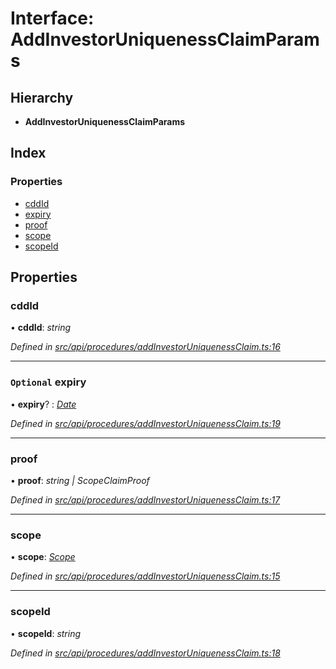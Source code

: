 # Interface: AddInvestorUniquenessClaimParams

## Hierarchy

* **AddInvestorUniquenessClaimParams**

## Index

### Properties

* [cddId](addinvestoruniquenessclaimparams.md#cddid)
* [expiry](addinvestoruniquenessclaimparams.md#optional-expiry)
* [proof](addinvestoruniquenessclaimparams.md#proof)
* [scope](addinvestoruniquenessclaimparams.md#scope)
* [scopeId](addinvestoruniquenessclaimparams.md#scopeid)

## Properties

###  cddId

• **cddId**: *string*

*Defined in [src/api/procedures/addInvestorUniquenessClaim.ts:16](https://github.com/PolymathNetwork/polymesh-sdk/blob/7362b318/src/api/procedures/addInvestorUniquenessClaim.ts#L16)*

___

### `Optional` expiry

• **expiry**? : *[Date](../enums/transactionargumenttype.md#date)*

*Defined in [src/api/procedures/addInvestorUniquenessClaim.ts:19](https://github.com/PolymathNetwork/polymesh-sdk/blob/7362b318/src/api/procedures/addInvestorUniquenessClaim.ts#L19)*

___

###  proof

• **proof**: *string | ScopeClaimProof*

*Defined in [src/api/procedures/addInvestorUniquenessClaim.ts:17](https://github.com/PolymathNetwork/polymesh-sdk/blob/7362b318/src/api/procedures/addInvestorUniquenessClaim.ts#L17)*

___

###  scope

• **scope**: *[Scope](scope.md)*

*Defined in [src/api/procedures/addInvestorUniquenessClaim.ts:15](https://github.com/PolymathNetwork/polymesh-sdk/blob/7362b318/src/api/procedures/addInvestorUniquenessClaim.ts#L15)*

___

###  scopeId

• **scopeId**: *string*

*Defined in [src/api/procedures/addInvestorUniquenessClaim.ts:18](https://github.com/PolymathNetwork/polymesh-sdk/blob/7362b318/src/api/procedures/addInvestorUniquenessClaim.ts#L18)*
